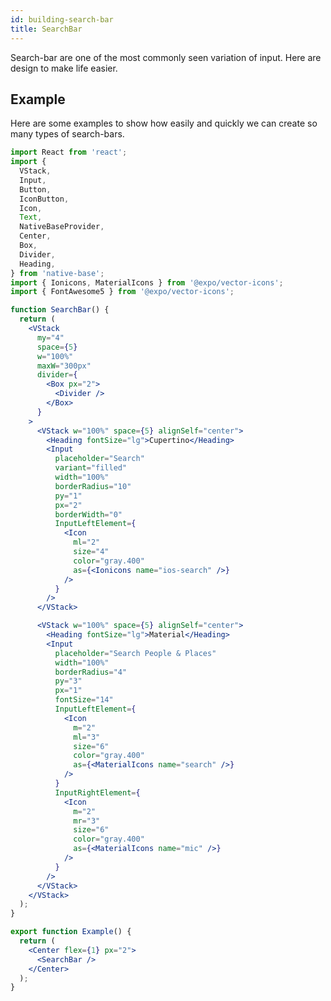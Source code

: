 ```yaml
---
id: building-search-bar
title: SearchBar
---
```


Search-bar are one of the most commonly seen variation of input. Here are design to make life easier.

## Example

Here are some examples to show how easily and quickly we can create so many types of search-bars.

<!--
![https://s3-us-west-2.amazonaws.com/secure.notion-static.com/b4c4662d-8a9c-48a2-817d-000ff8f5f6b6/Screenshot_2021-01-18_at_7.51.08_PM.png](https://s3-us-west-2.amazonaws.com/secure.notion-static.com/b4c4662d-8a9c-48a2-817d-000ff8f5f6b6/Screenshot_2021-01-18_at_7.51.08_PM.png) -->

```jsx isLive=true
import React from 'react';
import {
  VStack,
  Input,
  Button,
  IconButton,
  Icon,
  Text,
  NativeBaseProvider,
  Center,
  Box,
  Divider,
  Heading,
} from 'native-base';
import { Ionicons, MaterialIcons } from '@expo/vector-icons';
import { FontAwesome5 } from '@expo/vector-icons';

function SearchBar() {
  return (
    <VStack
      my="4"
      space={5}
      w="100%"
      maxW="300px"
      divider={
        <Box px="2">
          <Divider />
        </Box>
      }
    >
      <VStack w="100%" space={5} alignSelf="center">
        <Heading fontSize="lg">Cupertino</Heading>
        <Input
          placeholder="Search"
          variant="filled"
          width="100%"
          borderRadius="10"
          py="1"
          px="2"
          borderWidth="0"
          InputLeftElement={
            <Icon
              ml="2"
              size="4"
              color="gray.400"
              as={<Ionicons name="ios-search" />}
            />
          }
        />
      </VStack>

      <VStack w="100%" space={5} alignSelf="center">
        <Heading fontSize="lg">Material</Heading>
        <Input
          placeholder="Search People & Places"
          width="100%"
          borderRadius="4"
          py="3"
          px="1"
          fontSize="14"
          InputLeftElement={
            <Icon
              m="2"
              ml="3"
              size="6"
              color="gray.400"
              as={<MaterialIcons name="search" />}
            />
          }
          InputRightElement={
            <Icon
              m="2"
              mr="3"
              size="6"
              color="gray.400"
              as={<MaterialIcons name="mic" />}
            />
          }
        />
      </VStack>
    </VStack>
  );
}

export function Example() {
  return (
    <Center flex={1} px="2">
      <SearchBar />
    </Center>
  );
}
```
